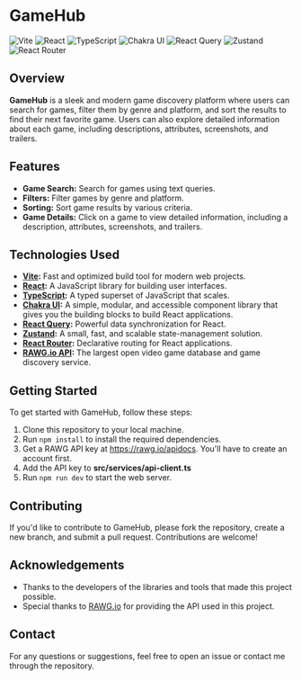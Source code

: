 # GameHub

![Vite](https://img.shields.io/badge/vite-%23646CFF.svg?style=flat-square&logo=vite&logoColor=white)
![React](https://img.shields.io/badge/React-%2320232a.svg?style=flat-square&logo=react&logoColor=%2361DAFB)
![TypeScript](https://img.shields.io/badge/TypeScript-%23007ACC.svg?style=flat-square&logo=typescript&logoColor=white)
![Chakra UI](https://img.shields.io/badge/Chakra_UI-%23319795.svg?style=flat-square&logo=chakra-ui&logoColor=white)
![React Query](https://img.shields.io/badge/React_Query-%23FF4154.svg?style=flat-square&logo=react-query&logoColor=white)
![Zustand](https://img.shields.io/badge/Zustand-%23000000.svg?style=flat-square&logo=Zustand&logoColor=white)
![React Router](https://img.shields.io/badge/React_Router-%23CA4245.svg?style=flat-square&logo=react-router&logoColor=white)

## Overview

**GameHub** is a sleek and modern game discovery platform where users can search for games, filter them by genre and platform, and sort the results to find their next favorite game. Users can also explore detailed information about each game, including descriptions, attributes, screenshots, and trailers.

## Features

- **Game Search:** Search for games using text queries.
- **Filters:** Filter games by genre and platform.
- **Sorting:** Sort game results by various criteria.
- **Game Details:** Click on a game to view detailed information, including a description, attributes, screenshots, and trailers.

## Technologies Used

- **[Vite](https://vitejs.dev/):** Fast and optimized build tool for modern web projects.
- **[React](https://react.dev/):** A JavaScript library for building user interfaces.
- **[TypeScript](https://www.typescriptlang.org/):** A typed superset of JavaScript that scales.
- **[Chakra UI](https://v2.chakra-ui.com/):** A simple, modular, and accessible component library that gives you the building blocks to build React applications.
- **[React Query](https://tanstack.com/query/v4):** Powerful data synchronization for React.
- **[Zustand](https://zustand-demo.pmnd.rs/):** A small, fast, and scalable state-management solution.
- **[React Router](https://reactrouter.com/):** Declarative routing for React applications.
- **[RAWG.io API](https://rawg.io/apidocs):** The largest open video game database and game discovery service.

## Getting Started

To get started with GameHub, follow these steps:

1. Clone this repository to your local machine.
2. Run `npm install` to install the required dependencies.
3. Get a RAWG API key at https://rawg.io/apidocs. You'll have to create an account first. 
4. Add the API key to **src/services/api-client.ts**
5. Run `npm run dev` to start the web server. 

## Contributing

If you'd like to contribute to GameHub, please fork the repository, create a new branch, and submit a pull request. Contributions are welcome!

## Acknowledgements

- Thanks to the developers of the libraries and tools that made this project possible.
- Special thanks to [RAWG.io](https://rawg.io/) for providing the API used in this project.

## Contact

For any questions or suggestions, feel free to open an issue or contact me through the repository.
